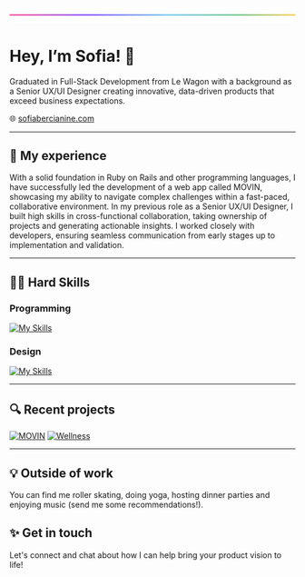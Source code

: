 ![Cover](/NewCover.png)

# Hey, I’m Sofia! 👋

Graduated in Full-Stack Development from Le Wagon with a background as a Senior UX/UI Designer creating innovative, data-driven products that exceed business expectations.

🌐 [sofiabercianine.com](https://sofiabercianine.framer.website/)

---

## 💼 My experience
With a solid foundation in Ruby on Rails and other programming languages, I have successfully led the development of a web app called MOVIN, showcasing my ability to navigate complex challenges within a fast-paced, collaborative environment. In my previous role as a Senior UX/UI Designer, I built high skills in cross-functional collaboration, taking ownership of projects and generating actionable insights. I worked closely with developers, ensuring seamless communication from early stages up to implementation and validation.

---
## 👩‍💻 Hard Skills

### Programming
[![My Skills](https://skillicons.dev/icons?i=ruby,rails,js,html,css,scss,bootstrap,git,heroku,sqlite,vscode,webflow)](https://skillicons.dev)

### Design
[![My Skills](https://skillicons.dev/icons?i=figma,xd,pr,ps,ai,ae,blender)](https://skillicons.dev)

---

## 🔍 Recent projects

[![MOVIN](https://img.shields.io/badge/MOVIN-6A67FF?style=for-the-badge)](https://github.com/elenaprous/movin-app)
[![Wellness](https://img.shields.io/badge/Wellness-E4768A?style=for-the-badge)](https://github.com/bercianine/wellness-app)

---

## 💡 Outside of work
You can find me roller skating, doing yoga, hosting dinner parties and enjoying music (send me some recommendations!).

## ✨ Get in touch
Let's connect and chat about how I can help bring your product vision to life!

[![<Linkedin>](https://img.shields.io/badge/Linkedin-ffffff?style=for-the-badge&logo=Linkedin&logoColor=181717)](https://www.linkedin.com/in/sofiabercianine/)
[![<Behance>](https://img.shields.io/badge/Behance-ffffff?style=for-the-badge&logo=Behance&logoColor=181717)](https://www.behance.net/sofiabercianine)
[![<Email>](https://img.shields.io/badge/My_email-ffffff?style=for-the-badge&logo=Gmail&logoColor=181717)](mailto:sfbercianine@gmail.com)
